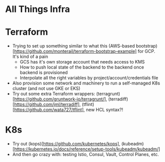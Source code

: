 # All Things Infra


# Terraform

* Trying to set up something similar to what this (AWS-based bootstrap)[https://github.com/monterail/terraform-bootstrap-example] for GCP. It's kind of a pain
    * GCS has it's own storage account that needs access to KMS
    * How to push local state of the backend to the backend once backend is provisioned
    * Interpolate all the right variables by project/account/credentials file
* Also provision some network and machinery to run a self-managed K8s cluster (and not use GKE or EKS)
* Try out some extra Terraform wrappers: (terragrunt)[https://github.com/gruntwork-io/terragrunt/], (terradiff)[https://github.com/jml/terradiff], (tflint)[https://github.com/wata727/tflint], new HCL syntax?!

# K8s

* Try out (kops)[https://github.com/kubernetes/kops], (kubeadm)[https://kubernetes.io/docs/reference/setup-tools/kubeadm/kubeadm/]
* And then go crazy with: testing Istio, Consul, Vault, Control Planes, etc.
